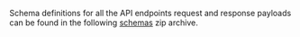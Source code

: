 Schema definitions for all the API endpoints request and response payloads can be found in the following [schemas](/api-documentation/docs/api/download/customs-inventory-linking-imports/1.0/inventory-linking-imports-schemas.zip) zip archive.